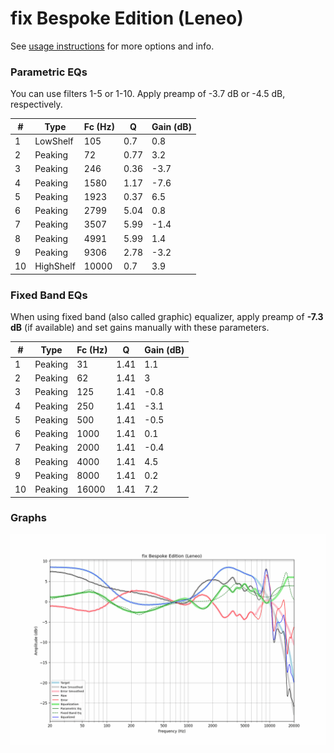 # fix Bespoke Edition (Leneo)
See [usage instructions](https://github.com/jaakkopasanen/AutoEq#usage) for more options and info.

### Parametric EQs
You can use filters 1-5 or 1-10. Apply preamp of -3.7 dB or -4.5 dB, respectively.

|   # | Type      |   Fc (Hz) |    Q |   Gain (dB) |
|-----|-----------|-----------|------|-------------|
|   1 | LowShelf  |       105 | 0.7  |         0.8 |
|   2 | Peaking   |        72 | 0.77 |         3.2 |
|   3 | Peaking   |       246 | 0.36 |        -3.7 |
|   4 | Peaking   |      1580 | 1.17 |        -7.6 |
|   5 | Peaking   |      1923 | 0.37 |         6.5 |
|   6 | Peaking   |      2799 | 5.04 |         0.8 |
|   7 | Peaking   |      3507 | 5.99 |        -1.4 |
|   8 | Peaking   |      4991 | 5.99 |         1.4 |
|   9 | Peaking   |      9306 | 2.78 |        -3.2 |
|  10 | HighShelf |     10000 | 0.7  |         3.9 |

### Fixed Band EQs
When using fixed band (also called graphic) equalizer, apply preamp of **-7.3 dB** (if available) and set gains manually with these parameters.

|   # | Type    |   Fc (Hz) |    Q |   Gain (dB) |
|-----|---------|-----------|------|-------------|
|   1 | Peaking |        31 | 1.41 |         1.1 |
|   2 | Peaking |        62 | 1.41 |         3   |
|   3 | Peaking |       125 | 1.41 |        -0.8 |
|   4 | Peaking |       250 | 1.41 |        -3.1 |
|   5 | Peaking |       500 | 1.41 |        -0.5 |
|   6 | Peaking |      1000 | 1.41 |         0.1 |
|   7 | Peaking |      2000 | 1.41 |        -0.4 |
|   8 | Peaking |      4000 | 1.41 |         4.5 |
|   9 | Peaking |      8000 | 1.41 |         0.2 |
|  10 | Peaking |     16000 | 1.41 |         7.2 |

### Graphs
![](./fix%20Bespoke%20Edition%20(Leneo).png)
